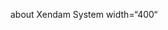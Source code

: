 <html>
    <head>
        <title>Xendam System Readme</title>
    </head>
    <body>
        <div align=“center”>
             <p>about Xendam System width=“400“</p>
        </div>
    </body>
</html>
